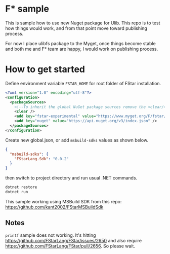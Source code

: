 F* sample
=========

This is sample how to use new Nuget package for Ulib.
This repo is to test how things would work, and from that point move toward publishing process.

For now I place ulibfs package to the Myget, once things become stable and both me and F* team are happy,
I would work on publishing process.

# How to get started

Define environment variable `FSTAR_HOME` for root folder of FStar installation.

```xml
<?xml version="1.0" encoding="utf-8"?>
<configuration>
  <packageSources>
    <!--To inherit the global NuGet package sources remove the <clear/> line below -->
    <clear />
    <add key="fstar-experimental" value="https://www.myget.org/F/fstar/api/v3/index.json" />
    <add key="nuget" value="https://api.nuget.org/v3/index.json" />
  </packageSources>
</configuration>
```

Create new global.json, or add `msbuild-sdks` values as shown below.
```json
{
  "msbuild-sdks": {
    "FStarLang.Sdk": "0.0.2"
  }
}
```

then switch to project directory and run usual .NET commands.

```bash
dotnet restore
dotnet run
```

This sample working using MSBuild SDK from this repo: https://github.com/kant2002/FStarMSBuildSdk

## Notes

`printf` sample does not working. It's hitting https://github.com/FStarLang/FStar/issues/2650 and also require https://github.com/FStarLang/FStar/pull/2656. 
So please wait.
